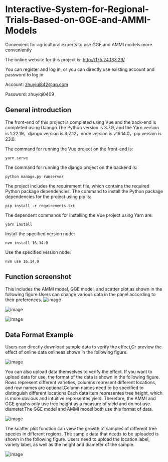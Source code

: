 # Interactive-System-for-Regional-Trials-Based-on-GGE-and-AMMI-Models
Convenient for agricultural experts to use GGE and AMMI models more conveniently

The online website for this project is:
http://175.24.133.23/

You can register and log in, or you can directly use existing account and password to log in:

Account: zhuyiqi842@qq.com

Password: zhuyiqi0409

## General introduction
The front-end of this project is completed using Vue and the back-end is completed using DJango.The Python version is 3.7.9, and the Yarn version is 1.22.19，django version is 3.2.12，node version is v16.14.0，pip version is 23.0.

The command for running the Vue project on the front-end is:
```
yarn serve
```
The command for running the django project on the backend is:
```
python manage.py runserver
```
The project includes the requirement file, which contains the required Python package dependencies. The command to install the Python package dependencies for the project using pip is:
```
pip install -r requirements.txt
```
The dependent commands for installing the Vue project using Yarn are:
```
yarn install
```
Install the specified version node:
```
nvm install 16.14.0
```
Use the specified version node:
```
nvm use 16.14.0
```

## Function screenshot
This includes the AMMI model, GGE model, and scatter plot,as shown in the following figure.Users can change various data in the panel according to their preferences.
![image](https://github.com/strong-Tom/Interactive-System-for-Regional-Trials-Based-on-GGE-and-AMMI-Models/assets/54710966/8f4e60c7-9ae6-4bec-9148-8a1cb71ddce0)

![image](https://github.com/strong-Tom/Interactive-System-for-Regional-Trials-Based-on-GGE-and-AMMI-Models/assets/54710966/008fe9e0-e308-44ea-8f78-3ed987be14dd)

![image](https://github.com/strong-Tom/Interactive-System-for-Regional-Trials-Based-on-GGE-and-AMMI-Models/assets/54710966/be59eb9a-03e9-4502-9ece-ca07c919e865)

## Data Format Example
Users can directly download sample data to verify the effect,Or preview the effect of online data onlineas shown in the following figure.

![image](https://github.com/strong-Tom/Interactive-System-for-Regional-Trials-Based-on-GGE-and-AMMI-Models/assets/54710966/27094d64-97d2-491a-a15a-c14cfcf08357)

You can also upload data themselves to verify the effect. If you want to upload data for use, the format of the data is shown in the following figure. Rows represent different varieties, columns represent different locations, and row names are optional,Column names need to be specified to distinguish different locations.Each data item representes tree height, which is more obvious and intuitive representes yield. Therefore, the AMMI and GGE graphs only use tree height as a measure of yield and do not use diameter.The GGE model and AMMI model both use this format of data.

![image](https://github.com/strong-Tom/Interactive-System-for-Regional-Trials-Based-on-GGE-and-AMMI-Models/assets/54710966/3ee4696a-8d2f-4ed2-ae09-eca90ebb8e5f)

The scatter plot function can view the growth of samples of different tree species in different regions. The sample data that needs to be uploaded is shown in the following figure. Users need to upload the location label, variety label, as well as the height and diameter of the sample.

![image](https://github.com/strong-Tom/Interactive-System-for-Regional-Trials-Based-on-GGE-and-AMMI-Models/assets/54710966/e88a44bf-7213-4c93-8b6f-7017b6783de7)

